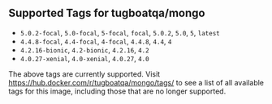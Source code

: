 ## Supported Tags for tugboatqa/mongo

* `5.0.2-focal`, `5.0-focal`, `5-focal`, `focal`, `5.0.2`, `5.0`, `5`, `latest`
* `4.4.8-focal`, `4.4-focal`, `4-focal`, `4.4.8`, `4.4`, `4`
* `4.2.16-bionic`, `4.2-bionic`, `4.2.16`, `4.2`
* `4.0.27-xenial`, `4.0-xenial`, `4.0.27`, `4.0`

The above tags are currently supported. Visit https://hub.docker.com/r/tugboatqa/mongo/tags/ to see a list of all available tags for this image, including those that are no longer supported.
